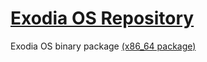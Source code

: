 # [Exodia OS Repository](https://exodia-os.github.io/exodia-repo/)
Exodia OS binary package [(x86_64 package)](https://github.com/Exodia-OS/exodia-repo/tree/master/x86_64)

